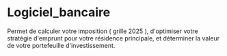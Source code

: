 # Logiciel_bancaire
Permet de calculer votre imposition ( grille 2025 ), d'optimiser votre stratégie d'emprunt pour votre résidence principale, et déterminer la valeur de votre portefeuille d'investissement. 
